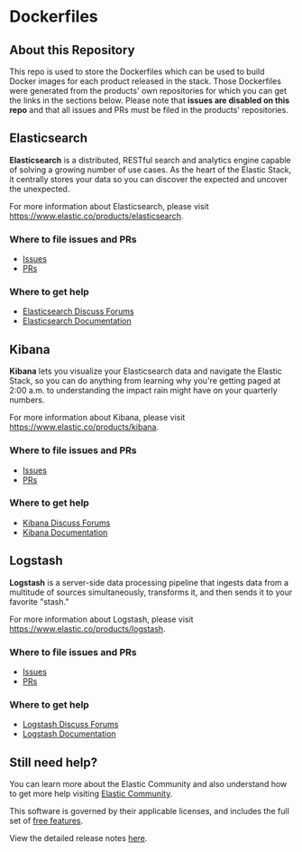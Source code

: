 # Dockerfiles

## About this Repository

This repo is used to store the Dockerfiles which can be used to build Docker images 
for each product released in the stack. Those Dockerfiles were generated from the 
products' own repositories for which you can get the links in the sections below. 
Please note that **issues are disabled on this repo** and that all issues and PRs 
must be filed in the products' repositories.

## Elasticsearch

**Elasticsearch** is a distributed, RESTful search and analytics engine capable of
solving a growing number of use cases. As the heart of the Elastic Stack, it
centrally stores your data so you can discover the expected and uncover the
unexpected.

For more information about Elasticsearch, please visit
https://www.elastic.co/products/elasticsearch.

### Where to file issues and PRs

- [Issues](https://github.com/elastic/elasticsearch/issues)
- [PRs](https://github.com/elastic/elasticsearch/pulls)

### Where to get help

- [Elasticsearch Discuss Forums](https://discuss.elastic.co/c/elasticsearch) 
- [Elasticsearch Documentation](https://www.elastic.co/guide/en/elasticsearch/reference/master/index.html)

## Kibana

**Kibana** lets you visualize your Elasticsearch data and navigate the Elastic Stack, 
so you can do anything from learning why you're getting paged at 2:00 a.m. to 
understanding the impact rain might have on your quarterly numbers.

For more information about Kibana, please visit
https://www.elastic.co/products/kibana.

### Where to file issues and PRs

- [Issues](https://github.com/elastic/kibana/issues)
- [PRs](https://github.com/elastic/kibana/pulls)


### Where to get help

- [Kibana Discuss Forums](https://discuss.elastic.co/c/kibana) 
- [Kibana Documentation](https://www.elastic.co/guide/en/kibana/current/index.html)

## Logstash

**Logstash** is a server-side data processing pipeline that ingests data from a
multitude of sources simultaneously, transforms it, and then sends it to your
favorite "stash." 

For more information about Logstash, please visit
https://www.elastic.co/products/logstash.

### Where to file issues and PRs

- [Issues](https://github.com/elastic/logstash/issues)
- [PRs](https://github.com/elastic/logstash/pulls)

### Where to get help

- [Logstash Discuss Forums](https://discuss.elastic.co/c/logstash) 
- [Logstash Documentation](https://www.elastic.co/guide/en/logstash/current/index.html)

## Still need help?

You can learn more about the Elastic Community and also understand how to get more help 
visiting [Elastic Community](https://www.elastic.co/community).


This software is governed by their applicable licenses,
and includes the full set of [free
features](https://www.elastic.co/subscriptions).

View the detailed release notes
[here](https://www.elastic.co/guide/en/elasticsearch/reference/8.18/es-release-notes.html).
